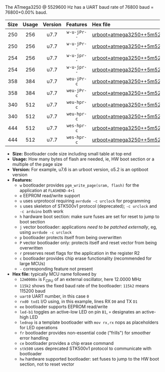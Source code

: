 The ATmega3250 @ 5529600 Hz has a UART baud rate of 76800 baud = 76800+0.00% baud.

|Size|Usage|Version|Features|Hex file|
|:-:|:-:|:-:|:-:|:--|
|250|256|u7.7|`w-u-jPr--`|[urboot+atmega3250++5m5296x+++76k8_uart0_rxe0_txe1_led+b7.hex](https://raw.githubusercontent.com/stefanrueger/urboot.hex/main/mcus/atmega3250/external_oscillator/fcpu++5m5296_Hz/br+++76k8_bps/urboot+atmega3250++5m5296x+++76k8_uart0_rxe0_txe1_led+b7.hex)|
|250|256|u7.7|`w-u-jPr--`|[urboot+atmega3250++5m5296x+++76k8_uart0_rxe0_txe1_lednop.hex](https://raw.githubusercontent.com/stefanrueger/urboot.hex/main/mcus/atmega3250/external_oscillator/fcpu++5m5296_Hz/br+++76k8_bps/urboot+atmega3250++5m5296x+++76k8_uart0_rxe0_txe1_lednop.hex)|
|254|256|u7.7|`w-u-jpr--`|[urboot+atmega3250++5m5296x+++76k8_uart0_rxe0_txe1_led+b7_fr.hex](https://raw.githubusercontent.com/stefanrueger/urboot.hex/main/mcus/atmega3250/external_oscillator/fcpu++5m5296_Hz/br+++76k8_bps/urboot+atmega3250++5m5296x+++76k8_uart0_rxe0_txe1_led+b7_fr.hex)|
|254|256|u7.7|`w-u-jpr--`|[urboot+atmega3250++5m5296x+++76k8_uart0_rxe0_txe1_lednop_fr.hex](https://raw.githubusercontent.com/stefanrueger/urboot.hex/main/mcus/atmega3250/external_oscillator/fcpu++5m5296_Hz/br+++76k8_bps/urboot+atmega3250++5m5296x+++76k8_uart0_rxe0_txe1_lednop_fr.hex)|
|358|384|u7.7|`weu-jPr-c`|[urboot+atmega3250++5m5296x+++76k8_uart0_rxe0_txe1_ee_led+b7_fr_ce.hex](https://raw.githubusercontent.com/stefanrueger/urboot.hex/main/mcus/atmega3250/external_oscillator/fcpu++5m5296_Hz/br+++76k8_bps/urboot+atmega3250++5m5296x+++76k8_uart0_rxe0_txe1_ee_led+b7_fr_ce.hex)|
|358|384|u7.7|`weu-jPr-c`|[urboot+atmega3250++5m5296x+++76k8_uart0_rxe0_txe1_ee_lednop_fr_ce.hex](https://raw.githubusercontent.com/stefanrueger/urboot.hex/main/mcus/atmega3250/external_oscillator/fcpu++5m5296_Hz/br+++76k8_bps/urboot+atmega3250++5m5296x+++76k8_uart0_rxe0_txe1_ee_lednop_fr_ce.hex)|
|340|512|u7.7|`weu-hpr-c`|[urboot+atmega3250++5m5296x+++76k8_uart0_rxe0_txe1_ee_led+b7_fr_ce_hw.hex](https://raw.githubusercontent.com/stefanrueger/urboot.hex/main/mcus/atmega3250/external_oscillator/fcpu++5m5296_Hz/br+++76k8_bps/urboot+atmega3250++5m5296x+++76k8_uart0_rxe0_txe1_ee_led+b7_fr_ce_hw.hex)|
|340|512|u7.7|`weu-hpr-c`|[urboot+atmega3250++5m5296x+++76k8_uart0_rxe0_txe1_ee_lednop_fr_ce_hw.hex](https://raw.githubusercontent.com/stefanrueger/urboot.hex/main/mcus/atmega3250/external_oscillator/fcpu++5m5296_Hz/br+++76k8_bps/urboot+atmega3250++5m5296x+++76k8_uart0_rxe0_txe1_ee_lednop_fr_ce_hw.hex)|
|444|512|u7.7|`wes-hpr-c`|[urboot+atmega3250++5m5296x+++76k8_uart0_rxe0_txe1_ee_led+b7_fr_ce_stk500_hw.hex](https://raw.githubusercontent.com/stefanrueger/urboot.hex/main/mcus/atmega3250/external_oscillator/fcpu++5m5296_Hz/br+++76k8_bps/urboot+atmega3250++5m5296x+++76k8_uart0_rxe0_txe1_ee_led+b7_fr_ce_stk500_hw.hex)|
|444|512|u7.7|`wes-hpr-c`|[urboot+atmega3250++5m5296x+++76k8_uart0_rxe0_txe1_ee_lednop_fr_ce_stk500_hw.hex](https://raw.githubusercontent.com/stefanrueger/urboot.hex/main/mcus/atmega3250/external_oscillator/fcpu++5m5296_Hz/br+++76k8_bps/urboot+atmega3250++5m5296x+++76k8_uart0_rxe0_txe1_ee_lednop_fr_ce_stk500_hw.hex)|

- **Size:** Bootloader code size including small table at top end
- **Usage:** How many bytes of flash are needed, ie, HW boot section or a multiple of the page size
- **Version:** For example, u7.6 is an urboot version, o5.2 is an optiboot version
- **Features:**
  + `w` bootloader provides `pgm_write_page(sram, flash)` for the application at `FLASHEND-4+1`
  + `e` EEPROM read/write support
  + `u` uses urprotocol requiring `avrdude -c urclock` for programming
  + `s` uses skeleton of STK500v1 protocol (deprecated); `-c urclock` and `-c arduino` both work
  + `h` hardware boot section: make sure fuses are set for reset to jump to boot section
  + `j` vector bootloader: applications *need to be patched externally*, eg, using `avrdude -c urclock`
  + `p` bootloader protects itself from being overwritten
  + `P` vector bootloader only: protects itself and reset vector from being overwritten
  + `r` preserves reset flags for the application in the register R2
  + `c` bootloader provides chip erase functionality (recommended for large MCUs)
  + `-` corresponding feature not present
- **Hex file:** typically MCU name followed by
  + `12m0000x` is F<sub>CPU</sub> of an external oscillator, here 12.0000 MHz
  + `115k2` shows the fixed baud rate of the bootloader: `115k2` means 115200 baud
  + `uart0` UART number, in this case `0`
  + `rxd0 txd1` I/O using, in this example, lines RX `D0` and TX `D1`
  + `ee` bootloader supports EEPROM read/write
  + `led-b1` toggles an active-low LED on pin `B1`, `+` designates an active-high LED
  + `lednop` is a template bootloader with `mov rx,rx` nops as placeholders for LED operations
  + `fr` bootloader provides non-essential code ("frills") for smoother error handling
  + `ce` bootloader provides a chip erase command
  + `stk500` uses deprecated STK500v1 protocol to communicate with bootloader
  + `hw` hardware supported bootloader: set fuses to jump to the HW boot section, not to reset vector
